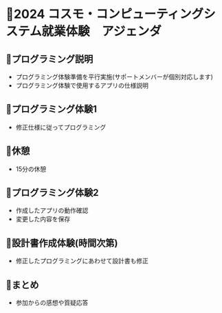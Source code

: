 <br><br>   

# 📝2024 コスモ・コンピューティングシステム就業体験　アジェンダ


## 📌プログラミング説明 
* プログラミング体験準備を平行実施(サポートメンバーが個別対応します)
* プログラミング体験で使用するアプリの仕様説明

## 📌プログラミング体験1
* 修正仕様に従ってプログラミング

## 📌休憩
* 15分の休憩  

## 📌プログラミング体験2
* 作成したアプリの動作確認
* 変更した内容を保存

## 📌設計書作成体験(時間次第)
* 修正したプログラミングにあわせて設計書も修正

## 📌まとめ
* 参加からの感想や質疑応答



